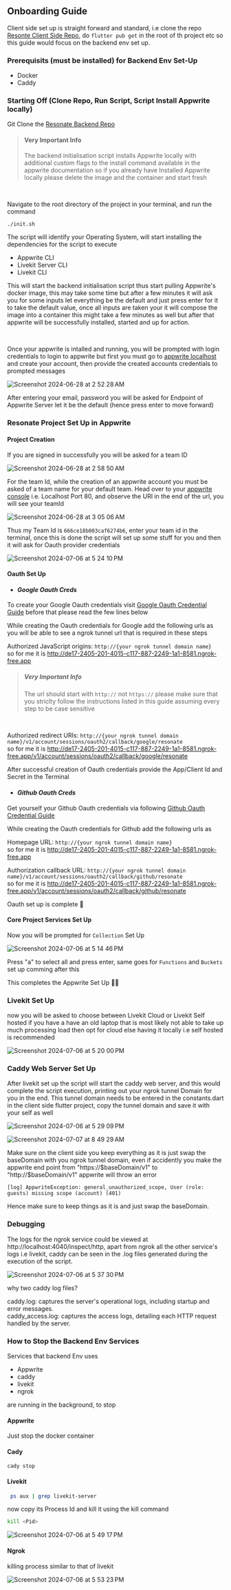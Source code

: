 ## Onboarding Guide

Client side set up is straight forward and standard, i.e clone the repo [Resonte Client Side Repo](https://github.com/AOSSIE-Org/Resonate), do `flutter pub get` in the root of th project etc so this guide would focus on the backend env set up.

### Prerequisits (must be installed) for Backend Env Set-Up

- Docker
- Caddy


### Starting Off (Clone Repo, Run Script, Script Install Appwrite locally)

Git Clone the [Resonate Backend Repo](https://github.com/Aarush-Acharya/Resonate-Backend)
<br/>

> #### **Very Important Info**
> The backend initialisation script installs Appwrite locally with additional custom flags to the install command available in the appwrite documentation so if you already have Installed Appwrite locally please delete the image and the container and start fresh
<br/>

Navigate to the root directory of the project in your terminal, and run the command
```bash
./init.sh
```

The script will identify your Operating System, will start installing the dependencies for the script to execute
- Appwrite CLI
- Livekit Server CLI
- Livekit CLI

This will start the backend initialisation script thus start pulling Appwrite's docker image, this may take some time but after a few minutes it will ask you for some inputs let everything be the default and just press enter for it to take the default value, once all inputs are taken your it will compose the image into a container this might take a few minutes as well but after that appwrite will be successfully installed, started and up for action.

<br/>

Once your appwrite is intalled and running, you will be prompted with login credentials to login to appwrite but first you must go to [appwrite localhost](http://localhost:80) and create your account, then provide the created accounts credentials to prompted messages

![Screenshot 2024-06-28 at 2 52 28 AM](https://github.com/Aarush-Acharya/Resonate/assets/92685647/802d96c1-0ad5-4922-b49a-56eb56e39904)

After entering your email, password you will be asked for Endpoint of Appwrite Server let it be the default (hence press enter to move forward)
<br/>


### Resonate Project Set Up in Appwrite

#### Project Creation

If you are signed in successfully you will be asked for a team ID

![Screenshot 2024-06-28 at 2 58 50 AM](https://github.com/Aarush-Acharya/Resonate/assets/92685647/3c401e60-3a64-4a6e-9c94-42863dccddd0)

For the team Id, while the creation of an appwrite account you must be asked of a team name for your default team. Head over to your [appwrite console](http://localhost:80) i.e. Localhost Port 80, and observe the URl in the end of the url, you will see your teamId

![Screenshot 2024-06-28 at 3 05 06 AM](https://github.com/Aarush-Acharya/Resonate/assets/92685647/9717d9e5-41ad-4fd8-8f71-bac79e73cea7)

Thus my Team Id is `666ce18b003caf6274b6`, enter your team id in the terminal, once this is done the script will set up some stuff for you and then it will ask for Oauth provider credentials 

![Screenshot 2024-07-06 at 5 24 10 PM](https://github.com/Aarush-Acharya/Resonate/assets/92685647/76c37da6-b69f-4335-9528-368fab979166)


#### Oauth Set Up

- #### *Google Oauth Creds* 

To create your Google Oauth credentials visit [Google Oauth Credential Guide](https://www.balbooa.com/help/gridbox-documentation/integrations/other/google-client-id) before that please read the few lines below 

While creating the Oauth credentials for Google add the following urls as 
you will be able to see a ngrok tunnel url that is required in these steps

Authorized JavaScript origins: `http://{your ngrok tunnel domain name}`     
so for me it is http://de17-2405-201-4015-c117-887-2249-1a1-8581.ngrok-free.app   

> ##### **Very Important Info**
> The url should start with `http://` not `https://` please make sure that you striclty follow the instructions listed in this guide assuming every step to be case sensitive
<br/>

Authorized redirect URIs: `http://{your ngrok tunnel domain name}/v1/account/sessions/oauth2/callback/google/resonate`    
so for me it is http://de17-2405-201-4015-c117-887-2249-1a1-8581.ngrok-free.app/v1/account/sessions/oauth2/callback/google/resonate
 
After successful creation of Oauth credentials provide the App/Client  Id and Secret in the Terminal 

 
- #### *Github Oauth Creds* 

Get yourself your Github Oauth credentials via following [Github Oauth Credential Guide](https://support.heateor.com/get-github-client-id-client-secret/)

While creating the Oauth credentials for Github add the following urls as 

Homepage URL: `http://{your ngrok tunnel domain name}`  
so for me it is http://de17-2405-201-4015-c117-887-2249-1a1-8581.ngrok-free.app

Authorization callback URL: `http://{your ngrok tunnel domain name}/v1/account/sessions/oauth2/callback/github/resonate`  
so for me it is http://de17-2405-201-4015-c117-887-2249-1a1-8581.ngrok-free.app/v1/account/sessions/oauth2/callback/github/resonate


Oauth set up is complete 🚀

#### Core Project Services Set Up

Now you will be prompted for `Collection` Set Up

![Screenshot 2024-07-06 at 5 14 46 PM](https://github.com/Aarush-Acharya/Resonate/assets/92685647/5155b124-07e4-4769-a9f1-ac574816f85e)

Press "a" to select all and press enter, same goes for `Functions` and `Buckets` set up comming after this

This completes the Appwrite Set Up 🚀🍀

### Livekit Set Up

now you will be asked to choose between Livekit Cloud or Livekit Self hosted if you have a have an old laptop that is most likely not able to take up much processing load then opt for cloud else having it locally i.e self hosted is recommended 

![Screenshot 2024-07-06 at 5 20 00 PM](https://github.com/Aarush-Acharya/Resonate/assets/92685647/348dc245-165e-490c-ba50-f699cd05bbee)


### Caddy Web Server Set Up

After livekit set up the script will start the caddy web server, and this would complete the script execution, printing out your ngrok tunnel Domain for you in the end. This tunnel domain needs to be entered in the constants.dart in the client side flutter project, copy the tunnel domain and save it with your self as well 

![Screenshot 2024-07-06 at 5 29 09 PM](https://github.com/Aarush-Acharya/Resonate/assets/92685647/c18d726f-2a59-415c-8f03-483fe8e31097)


![Screenshot 2024-07-07 at 8 49 29 AM](https://github.com/Aarush-Acharya/Resonate/assets/92685647/42fa4370-50b9-43b9-a356-444380ce5141)

Make sure on the client side you keep everything as it is just swap the baseDomain with you ngrok tunnel domain, even if accidently you make the appwrite end point from "https://$baseDomain/v1" to "http://$baseDomain/v1" appwrite will throw an error 

`[log] AppwriteException: general_unauthorized_scope, User (role: guests) missing scope (account) (401)`

Hence make sure to keep things as it is and just swap the baseDomain.


### Debugging

The logs for the ngrok service could be viewed at http://localhost:4040/inspect/http, apart from ngrok all the other service's logs i.e
livekit, caddy can be seen in the .log files generated during the execution of the script.

![Screenshot 2024-07-06 at 5 37 30 PM](https://github.com/Aarush-Acharya/Resonate/assets/92685647/4aa9a6b7-5035-4bfa-81c7-fb9f814d018e)

why two caddy log files?

caddy.log: captures the server's operational logs, including startup and error messages.   
caddy_access.log: captures the access logs, detailing each HTTP request handled by the server.

### How to Stop the Backend Env Services

Services that backend Env uses

- Appwrite
- caddy
- livekit
- ngrok

are running in the background, to stop 

#### Appwrite

Just stop the docker container


#### Cady

```
cady stop
```

#### Livekit

```bash
 ps aux | grep livekit-server
```

now copy its Process Id and kill it using the kill command

```bash
kill <Pid>
```
![Screenshot 2024-07-06 at 5 49 17 PM](https://github.com/Aarush-Acharya/Resonate/assets/92685647/602af879-3038-4d72-b91f-6fb33a535399)


#### Ngrok

killing process similar to that of livekit

![Screenshot 2024-07-06 at 5 53 23 PM](https://github.com/Aarush-Acharya/Resonate/assets/92685647/73bf1c1b-3fb8-4e0a-823a-b1d34bed8ac2)



